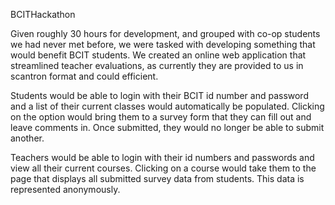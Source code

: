 BCITHackathon

Given roughly 30 hours for development, and grouped with co-op students we had never met before, we were tasked with developing something that would benefit BCIT students. We created an online web application that streamlined teacher evaluations, as currently they are provided to us in scantron format and could efficient.

Students would be able to login with their BCIT id number and password and a list of their current classes would automatically be populated. Clicking on the option would bring them to a survey form that they can fill out and leave comments in. Once submitted, they would no longer be able to submit another. 

Teachers would be able to login with their id numbers and passwords and view all their current courses. Clicking on a course would take them to the page that displays all submitted survey data from students. This data is represented anonymously. 
